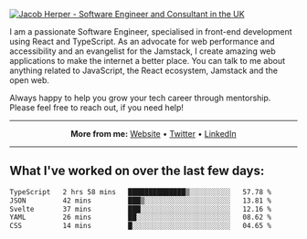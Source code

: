 [![Jacob Herper - Software Engineer and Consultant in the UK](https://res.cloudinary.com/jacobherper/image/upload/v1641506277/gh-image.png)](https://jacobherper.com/)

I am a passionate Software Engineer, specialised in front-end development using React and TypeScript. As an advocate for web performance and accessibility and an evangelist for the Jamstack, I create amazing web applications to make the internet a better place. You can talk to me about anything related to JavaScript, the React ecosystem, Jamstack and the open web.

Always happy to help you grow your tech career through mentorship. Please feel free to reach out, if you need help!

---

<p align="center">
  <strong>More from me:</strong> 
  <a href="https://jacobherper.com/">Website</a> •
  <a href="https://twitter.com/intent/follow?screen_name=jakeherp&tw_p=followbutton">Twitter</a> •
  <a href="https://www.linkedin.com/in/jacobherper/">LinkedIn</a>
</p>

---

## What I've worked on over the last few days:

<!--START_SECTION:waka-->

```txt
TypeScript   2 hrs 58 mins   ██████████████▒░░░░░░░░░░   57.78 %
JSON         42 mins         ███▒░░░░░░░░░░░░░░░░░░░░░   13.81 %
Svelte       37 mins         ███░░░░░░░░░░░░░░░░░░░░░░   12.16 %
YAML         26 mins         ██░░░░░░░░░░░░░░░░░░░░░░░   08.62 %
CSS          14 mins         █░░░░░░░░░░░░░░░░░░░░░░░░   04.65 %
```

<!--END_SECTION:waka-->
